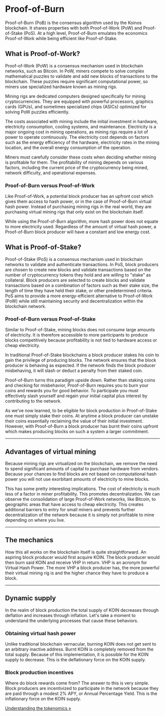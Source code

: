 # Proof-of-Burn
Proof-of-Burn (PoB) is the consensus algorithm used by the Koinos blockchain. It shares properties with both Proof-of-Work (PoW) and Proof-of-Stake (PoS). At a high level, Proof-of-Burn emulates the economics Proof-of-Work while being efficient like Proof-of-Stake.

## What is Proof-of-Work?
Proof-of-Work (PoW) is a consensus mechanism used in blockchain networks, such as Bitcoin. In PoW, miners compete to solve complex mathematical puzzles to validate and add new blocks of transactions to the blockchain. These puzzles require significant computational power, so miners use specialized hardware known as mining rigs.

Mining rigs are dedicated computers designed specifically for mining cryptocurrencies. They are equipped with powerful processors, graphics cards (GPUs), and sometimes specialized chips (ASICs) optimized for solving PoW puzzles efficiently.

The costs associated with mining include the initial investment in hardware, electricity consumption, cooling systems, and maintenance. Electricity is a major ongoing cost in mining operations, as mining rigs require a lot of power to operate continuously. The electricity cost depends on factors such as the energy efficiency of the hardware, electricity rates in the mining location, and the overall energy consumption of the operation.

Miners must carefully consider these costs when deciding whether mining is profitable for them. The profitability of mining depends on various factors, including the current price of the cryptocurrency being mined, network difficulty, and operational expenses.

### Proof-of-Burn versus Proof-of-Work
Like Proof-of-Work, a potential block producer has an upfront cost which gives them access to hash power, or in the case of Proof-of-Burn virtual hash power. Instead of purchasing mining rigs in the real world, they are purchasing virtual mining rigs that only exist on the blockchain itself.

While using the Proof-of-Burn algorithm, more hash power does not equate to more electricity used. Regardless of the amount of virtual hash power, a Proof-of-Burn block producer will have a constant and low energy cost.

## What is Proof-of-Stake?
Proof-of-Stake (PoS) is a consensus mechanism used in blockchain networks to validate and authenticate transactions. In PoS, block producers are chosen to create new blocks and validate transactions based on the number of cryptocurrency tokens they hold and are willing to "stake" as collateral. Block producers are selected to create blocks and validate transactions based on a combination of factors such as their stake size, the length of time they have held their stake, or other predetermined criteria. PoS aims to provide a more energy-efficient alternative to Proof-of-Work (PoW) while still maintaining security and decentralization within the blockchain network.

### Proof-of-Burn versus Proof-of-Stake
Similar to Proof-of-Stake, mining blocks does not consume large amounts of electricity. It is therefore accessible to more participants to produce blocks competitively because profitability is not tied to hardware access or cheap electricity.

In traditional Proof-of-Stake blockchains a block producer stakes his coin to gain the privilege of producing blocks. The network ensures that the block producer is behaving as expected. If the network finds the block producer misbehaving, it will slash or deduct a penalty from their staked coin. 

Proof-of-Burn turns this paradigm upside down. Rather than staking coins and checking for misbehavior, Proof-of-Burn requires you to burn your coins and rewards you for good behavior. To participate you must effectively slash yourself and regain your initial capital plus interest by contributing to the network.

As we've now learned, to be eligible for block production in Proof-of-Stake one must simply stake their coins. At anytime a block producer can unstake their coins essentially reclaiming the value of their initial investment. However, with Proof-of-Burn a block producer has burnt their coins upfront which makes producing blocks on such a system a larger commitment.

---
## Advantages of virtual mining
Because mining rigs are virtualized on the blockchain, we remove the need to spend significant amounts of capital to purchase hardware from vendors. Because your chances to find blocks are not based on computational hash power you will not use exorbitant amounts of electricity to mine blocks.

This has some pretty interesting implications. The cost of electricity is much less of a factor in miner profitability. This promotes decentralization. We can observe the consolidation of large Proof-of-Work networks, like Bitcoin, to geographic areas that have access to cheap electricity. This creates additional barriers to entry for small miners and prevents further decentralization of the network because it is simply not profitable to mine depending on where you live.

---
## The mechanics
How this all works on the blockchain itself is quite straightforward. An aspiring block producer would first acquire KOIN. The block producer would then burn said KOIN and receive VHP in return. VHP is an acronym for Virtual Hash Power. The more VHP a block producer has, the more powerful their virtual mining rig is and the higher chance they have to produce a block.

---
## Dynamic supply
In the realm of block production the total supply of KOIN decreases through deflation and increases through inflation. Let's take a moment to understand the underlying processes that cause these behaviors.

### Obtaining virtual hash power
Unlike traditional blockchain vernacular, burning KOIN does not get sent to an arbitrary inactive address. Burnt KOIN is completely removed from the total supply. Because of this implementation, it is possible for the KOIN supply to decrease. This is the deflationary force on the KOIN supply.

### Block production incentives
Where do block rewards come from? The answer to this is very simple. Block producers are incentivized to participate in the network because they are paid through a modest 2% APY, or Annual Percentage Yield. This is the inflationary force on the KOIN supply.

[Understanding the tokenomics »](tokenomics.md)